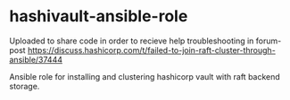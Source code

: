 # hashivault-ansible-role
Uploaded to share code in order to recieve help troubleshooting in forum-post 
https://discuss.hashicorp.com/t/failed-to-join-raft-cluster-through-ansible/37444

Ansible role for installing and clustering hashicorp vault with raft backend storage. 
